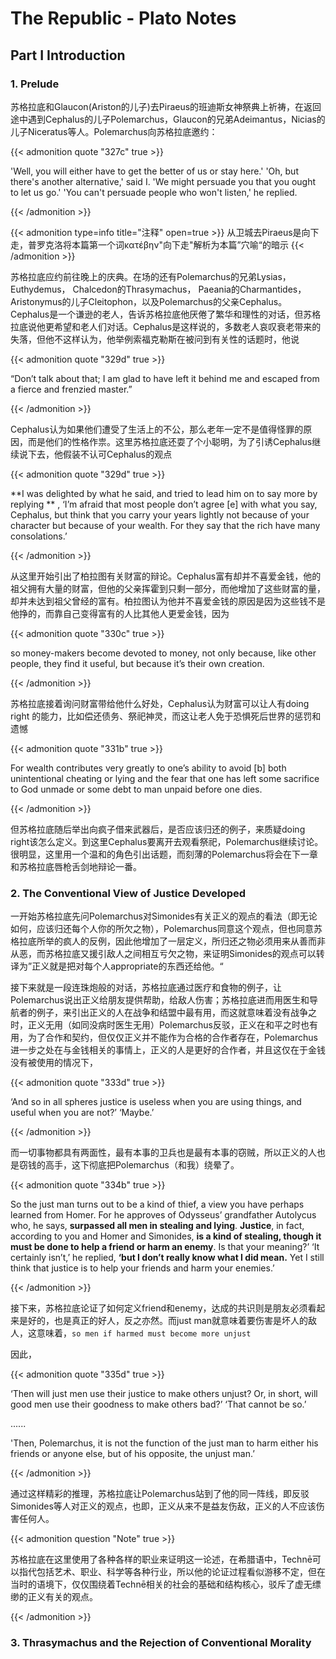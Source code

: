 # The Republic - Plato Notes


## Part I Introduction

### 1. Prelude

苏格拉底和Glaucon(Ariston的儿子)去Piraeus的班迪斯女神祭典上祈祷，在返回途中遇到Cephalus的儿子Polemarchus，Glaucon的兄弟Adeimantus，Nicias的儿子Niceratus等人。Polemarchus向苏格拉底邀约：

{{< admonition quote "327c" true >}}

'Well, you will either have to get the better of us or stay here.' 'Oh, but there's another alternative,' said I. 'We might persuade you that you ought to let us go.' 'You can't persuade people who won't listen,' he replied. 

{{< /admonition >}}

{{< admonition type=info title="注释" open=true >}}
从卫城去Piraeus是向下走，普罗克洛将本篇第一个词κατέβην"向下走"解析为本篇”穴喻“的暗示
{{< /admonition >}}

苏格拉底应约前往晚上的庆典。在场的还有Polemarchus的兄弟Lysias，Euthydemus， Chalcedon的Thrasymachus， Paeania的Charmantides，Aristonymus的儿子Cleitophon，以及Polemarchus的父亲Cephalus。Cephalus是一个谦逊的老人，告诉苏格拉底他厌倦了繁华和理性的对话，但苏格拉底说他更希望和老人们对话。Cephalus是这样说的，多数老人哀叹衰老带来的失落，但他不这样认为，他举例索福克勒斯在被问到有关性的话题时，他说

{{< admonition quote "329d" true >}}

“Don’t talk about that; I am glad to have left it behind me and escaped from a fierce and frenzied master.”

{{< /admonition >}}

Cephalus认为如果他们遭受了生活上的不公，那么老年一定不是值得怪罪的原因，而是他们的性格作祟。这里苏格拉底还耍了个小聪明，为了引诱Cephalus继续说下去，他假装不认可Cephalus的观点

{{< admonition quote "329d" true >}}

**I was delighted by what he said, and tried to lead him on to say more by replying ** , ‘I’m afraid that most people don’t agree [e] with what you say, Cephalus, but think that you carry your years lightly not because of your character but because of your wealth. For they say that the rich have many consolations.’

{{< /admonition >}}

从这里开始引出了柏拉图有关财富的辩论。Cephalus富有却并不喜爱金钱，他的祖父拥有大量的财富，但他的父亲挥霍到只剩一部分，而他增加了这些财富的量，却并未达到祖父曾经的富有。柏拉图认为他并不喜爱金钱的原因是因为这些钱不是他挣的，而靠自己变得富有的人比其他人更爱金钱，因为

{{< admonition quote "330c" true >}}

so money-makers become devoted to money, not only because, like other people, they find it useful, but because it’s their own creation.

{{< /admonition >}}

苏格拉底接着询问财富带给他什么好处，Cephalus认为财富可以让人有doing right 的能力，比如偿还债务、祭祀神灵，而这让老人免于恐惧死后世界的惩罚和遗憾

{{< admonition quote "331b" true >}}

For wealth contributes very greatly to one’s ability to avoid [b] both unintentional cheating or lying and the fear that one has left some sacrifice to God unmade or some debt to man unpaid before one dies.

{{< /admonition >}}

但苏格拉底随后举出向疯子借来武器后，是否应该归还的例子，来质疑doing right该怎么定义。到这里Cephalus要离开去观看祭祀，Polemarchus继续讨论。很明显，这里用一个温和的角色引出话题，而刻薄的Polemarchus将会在下一章和苏格拉底唇枪舌剑地辩论一番。

### 2. The Conventional View of Justice Developed

一开始苏格拉底先问Polemarchus对Simonides有关正义的观点的看法（即无论如何，应该归还每个人你的所欠之物），Polemarchus同意这个观点，但也同意苏格拉底所举的疯人的反例，因此他增加了一层定义，所归还之物必须用来从善而非从恶，而苏格拉底又援引敌人之间相互亏欠之物，来证明Simonides的观点可以转译为”正义就是把对每个人appropriate的东西还给他。“

接下来就是一段连珠炮般的对话，苏格拉底通过医疗和食物的例子，让Polemarchus说出正义给朋友提供帮助，给敌人伤害；苏格拉底进而用医生和导航者的例子，来引出正义的人在战争和结盟中最有用，而这就意味着没有战争之时，正义无用（如同没病时医生无用）Polemarchus反驳，正义在和平之时也有用，为了合作和契约，但仅仅正义并不能作为合格的合作者存在，Polemarchus进一步之处在与金钱相关的事情上，正义的人是更好的合作者，并且这仅在于金钱没有被使用的情况下，

{{< admonition quote "333d" true >}}

‘And so in all spheres justice is useless when you are using things, and useful when you are not?’
‘Maybe.’

{{< /admonition >}}

而一切事物都具有两面性，最有本事的卫兵也是最有本事的窃贼，所以正义的人也是窃钱的高手，这下彻底把Polemarchus（和我）绕晕了。

{{< admonition quote "334b" true >}}

So the just man turns out to be a kind of thief, a view you have perhaps learned from Homer. For he approves of Odysseus’ grandfather Autolycus who, he says, **surpassed all men in stealing and lying**. **Justice**, in fact, according to you and Homer and Simonides, **is a kind of stealing, though it must be done to help a friend or harm an enemy**. Is that your meaning?’
‘It certainly isn’t,’ he replied, **‘but I don’t really know what I did mean.** Yet I still think that justice is to help your friends and harm your enemies.’

{{< /admonition >}}

接下来，苏格拉底论证了如何定义friend和enemy，达成的共识则是朋友必须看起来是好的，也是真正的好人，反之亦然。而just man就意味着要伤害是坏人的敌人，这意味着，`so men if harmed must become more unjust` 

因此，

{{< admonition quote "335d" true >}}

‘Then will just men use their justice to make others unjust? Or, in short, will good men use their goodness to make others bad?’
‘That cannot be so.’

......

'Then, Polemarchus, it is not the function of the just man to harm either his friends or anyone else, but of his opposite, the unjust man.’

{{< /admonition >}}

通过这样精彩的推理，苏格拉底让Polemarchus站到了他的同一阵线，即反驳Simonides等人对正义的观点，也即，正义从来不是益友伤敌，正义的人不应该伤害任何人。

{{< admonition question "Note" true >}}

苏格拉底在这里使用了各种各样的职业来证明这一论述，在希腊语中，Technē可以指代包括艺术、职业、科学等各种行业，所以他的论证过程看似游移不定，但在当时的语境下，仅仅围绕着Technē相关的社会的基础和结构核心，驳斥了虚无缥缈的正义有关的观点。

{{< /admonition >}}

### 3. Thrasymachus and the Rejection of Conventional Morality


